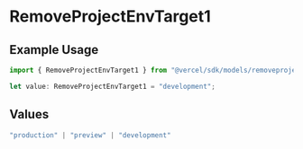 # RemoveProjectEnvTarget1

## Example Usage

```typescript
import { RemoveProjectEnvTarget1 } from "@vercel/sdk/models/removeprojectenvop.js";

let value: RemoveProjectEnvTarget1 = "development";
```

## Values

```typescript
"production" | "preview" | "development"
```
